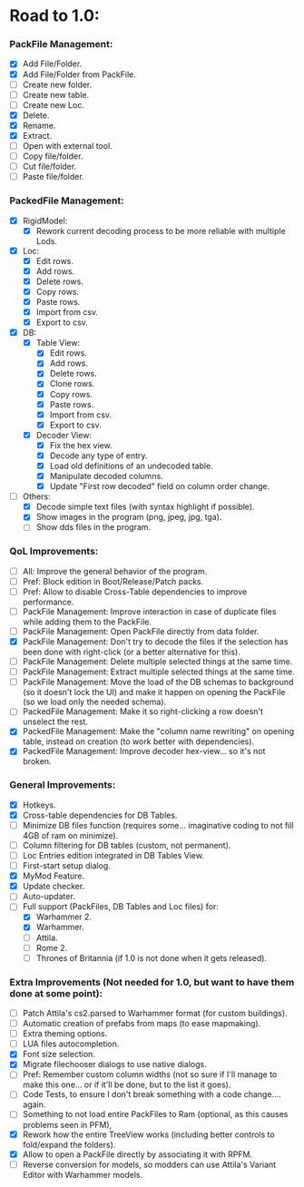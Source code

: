 # Road to 1.0:
### PackFile Management:
  - [x] Add File/Folder.
  - [x] Add File/Folder from PackFile.
  - [ ] Create new folder.
  - [ ] Create new table.
  - [ ] Create new Loc.
  - [x] Delete.
  - [x] Rename.
  - [x] Extract.
  - [ ] Open with external tool.
  - [ ] Copy file/folder.
  - [ ] Cut file/folder.
  - [ ] Paste file/folder.

### PackedFile Management:
  - [x] RigidModel:
    - [x] Rework current decoding process to be more reliable with multiple Lods.
  - [x] Loc:
    - [x] Edit rows.
    - [x] Add rows.
    - [x] Delete rows.
    - [x] Copy rows.
    - [x] Paste rows.
    - [x] Import from csv.
    - [x] Export to csv.
  - [x] DB:
    - [x] Table View:
      - [x] Edit rows.
      - [x] Add rows.
      - [x] Delete rows.
      - [x] Clone rows.
      - [x] Copy rows.
      - [x] Paste rows.
      - [x] Import from csv.
      - [x] Export to csv.
    - [x] Decoder View:
      - [x] Fix the hex view.
      - [x] Decode any type of entry.
      - [x] Load old definitions of an undecoded table.
      - [x] Manipulate decoded columns.
      - [x] Update "First row decoded" field on column order change.
  - [ ] Others:
    - [x] Decode simple text files (with syntax highlight if possible).
    - [x] Show images in the program (png, jpeg, jpg, tga).
    - [ ] Show dds files in the program.

### QoL Improvements:
  - [ ] All: Improve the general behavior of the program.
  - [ ] Pref: Block edition in Boot/Release/Patch packs.
  - [ ] Pref: Allow to disable Cross-Table dependencies to improve performance.
  - [ ] PackFile Management: Improve interaction in case of duplicate files while adding them to the PackFile.
  - [ ] PackFile Management: Open PackFile directly from data folder.
  - [x] PackFile Management: Don't try to decode the files if the selection has been done with right-click (or a better alternative for this).
  - [ ] PackFile Management: Delete multiple selected things at the same time.
  - [ ] PackFile Management: Extract multiple selected things at the same time.
  - [ ] PackFile Management: Move the load of the DB schemas to background (so it doesn't lock the UI) and make it happen on opening the PackFile (so we load only the needed schema).
  - [ ] PackedFile Management: Make it so right-clicking a row doesn't unselect the rest.
  - [x] PackedFile Management: Make the "column name rewriting" on opening table, instead on creation (to work better with dependencies).
  - [x] PackedFile Management: Improve decoder hex-view... so it's not broken.

### General Improvements:
  - [x] Hotkeys.
  - [x] Cross-table dependencies for DB Tables.
  - [ ] Minimize DB files function (requires some... imaginative coding to not fill 4GB of ram on minimize).
  - [ ] Column filtering for DB tables (custom, not permanent).
  - [ ] Loc Entries edition integrated in DB Tables View.
  - [ ] First-start setup dialog.
  - [x] MyMod Feature.
  - [x] Update checker.
  - [ ] Auto-updater.
  - [ ] Full support (PackFiles, DB Tables and Loc files) for:
    - [x] Warhammer 2.
    - [x] Warhammer.
    - [ ] Attila.
    - [ ] Rome 2.
    - [ ] Thrones of Britannia (if 1.0 is not done when it gets released).

### Extra Improvements (Not needed for 1.0, but want to have them done at some point):
  - [ ] Patch Attila's cs2.parsed to Warhammer format (for custom buildings).
  - [ ] Automatic creation of prefabs from maps (to ease mapmaking).
  - [ ] Extra theming options.
  - [ ] LUA files autocompletion.
  - [x] Font size selection.
  - [x] Migrate filechooser dialogs to use native dialogs.
  - [ ] Pref: Remember custom column widths (not so sure if I'll manage to make this one... or if it'll be done, but to the list it goes).
  - [ ] Code Tests, to ensure I don't break something with a code change.... again.
  - [ ] Something to not load entire PackFiles to Ram (optional, as this causes problems seen in PFM),
  - [x] Rework how the entire TreeView works (including better controls to fold/expand the folders).
  - [x] Allow to open a PackFile directly by associating it with RPFM.
  - [ ] Reverse conversion for models, so modders can use Attila's Variant Editor with Warhammer models.
